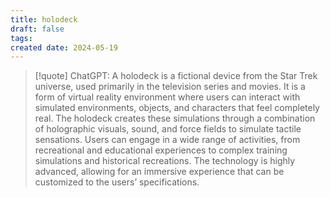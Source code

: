 ```yaml
---
title: holodeck
draft: false
tags: 
created date: 2024-05-19
---
```

> [!quote] ChatGPT:
> A holodeck is a fictional device from the Star Trek universe, used primarily in the television series and movies. It is a form of virtual reality environment where users can interact with simulated environments, objects, and characters that feel completely real. The holodeck creates these simulations through a combination of holographic visuals, sound, and force fields to simulate tactile sensations. Users can engage in a wide range of activities, from recreational and educational experiences to complex training simulations and historical recreations. The technology is highly advanced, allowing for an immersive experience that can be customized to the users’ specifications.
